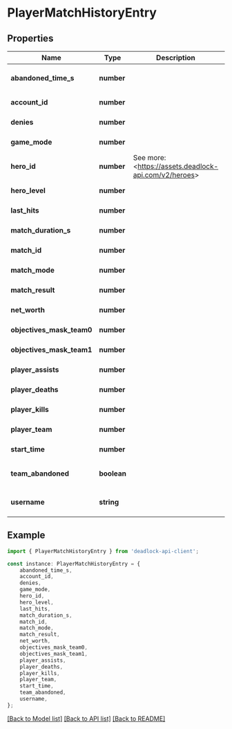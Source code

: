 # PlayerMatchHistoryEntry


## Properties

Name | Type | Description | Notes
------------ | ------------- | ------------- | -------------
**abandoned_time_s** | **number** |  | [optional] [default to undefined]
**account_id** | **number** |  | [default to undefined]
**denies** | **number** |  | [default to undefined]
**game_mode** | **number** |  | [default to undefined]
**hero_id** | **number** | See more: &lt;https://assets.deadlock-api.com/v2/heroes&gt; | [default to undefined]
**hero_level** | **number** |  | [default to undefined]
**last_hits** | **number** |  | [default to undefined]
**match_duration_s** | **number** |  | [default to undefined]
**match_id** | **number** |  | [default to undefined]
**match_mode** | **number** |  | [default to undefined]
**match_result** | **number** |  | [default to undefined]
**net_worth** | **number** |  | [default to undefined]
**objectives_mask_team0** | **number** |  | [default to undefined]
**objectives_mask_team1** | **number** |  | [default to undefined]
**player_assists** | **number** |  | [default to undefined]
**player_deaths** | **number** |  | [default to undefined]
**player_kills** | **number** |  | [default to undefined]
**player_team** | **number** |  | [default to undefined]
**start_time** | **number** |  | [default to undefined]
**team_abandoned** | **boolean** |  | [optional] [default to undefined]
**username** | **string** |  | [optional] [default to undefined]

## Example

```typescript
import { PlayerMatchHistoryEntry } from 'deadlock-api-client';

const instance: PlayerMatchHistoryEntry = {
    abandoned_time_s,
    account_id,
    denies,
    game_mode,
    hero_id,
    hero_level,
    last_hits,
    match_duration_s,
    match_id,
    match_mode,
    match_result,
    net_worth,
    objectives_mask_team0,
    objectives_mask_team1,
    player_assists,
    player_deaths,
    player_kills,
    player_team,
    start_time,
    team_abandoned,
    username,
};
```

[[Back to Model list]](../README.md#documentation-for-models) [[Back to API list]](../README.md#documentation-for-api-endpoints) [[Back to README]](../README.md)
